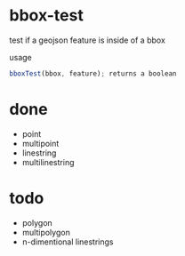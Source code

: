 bbox-test
===

test if a geojson feature is inside of a bbox


usage

```js
bboxTest(bbox, feature); returns a boolean
```

done
===

- point
- multipoint
- linestring
- multilinestring

todo
===

- polygon
- multipolygon
- n-dimentional linestrings